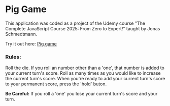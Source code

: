 # Pig Game

This application was coded as a project of the Udemy course "The Complete JavaScript Course 2025: From Zero to Expert!" taught by Jonas Schmedtmann.

Try it out here: [Pig game](<https://mikkelsons.github.io/pig-game/>)

### Rules:
Roll the die. If you roll an number other than a 'one', that number is added to your current turn's score. Roll as many times as you would like to increase the current turn's score. When you're ready to add your current turn's score to your permanent score, press the 'hold' buton. 

**Be Careful:**
If you roll a 'one' you lose your current turn's score and your turn.

